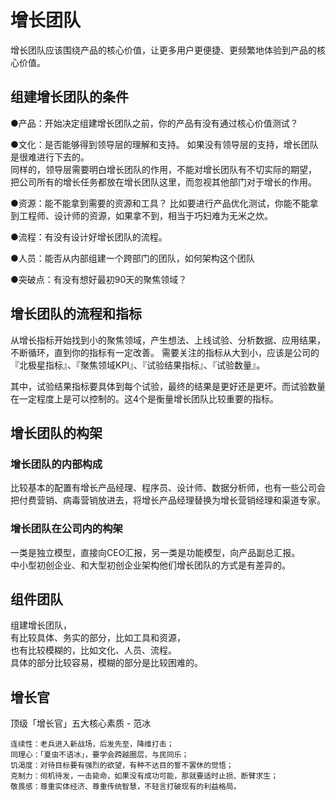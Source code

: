 # 增长团队

增长团队应该围绕产品的核心价值，让更多用户更便捷、更频繁地体验到产品的核心价值。

## 组建增长团队的条件
●产品：开始决定组建增长团队之前，你的产品有没有通过核心价值测试？

●文化：是否能够得到领导层的理解和支持。
如果没有领导层的支持，增长团队是很难进行下去的。  
同样的，领导层需要明白增长团队的作用，不能对增长团队有不切实际的期望，  
把公司所有的增长任务都放在增长团队这里，而忽视其他部门对于增长的作用。

●资源：能不能拿到需要的资源和工具？
比如要进行产品优化测试，你能不能拿到工程师、设计师的资源，如果拿不到，相当于巧妇难为无米之炊。

●流程：有没有设计好增长团队的流程。

●人员：能否从内部组建一个跨部门的团队，如何架构这个团队

●突破点：有没有想好最初90天的聚焦领域？

## 增长团队的流程和指标

从增长指标开始找到小的聚焦领域，产生想法、上线试验、分析数据、应用结果，不断循环，直到你的指标有一定改善。
需要关注的指标从大到小，应该是公司的『北极星指标』、『聚焦领域KPI』、『试验结果指标』、『试验数量』。

其中，试验结果指标要具体到每个试验，最终的结果是更好还是更坏。而试验数量在一定程度上是可以控制的。这4个是衡量增长团队比较重要的指标。

## 增长团队的构架

### 增长团队的内部构成
比较基本的配置有增长产品经理、程序员、设计师、数据分析师，也有一些公司会把付费营销、病毒营销放进去，将增长产品经理替换为增长营销经理和渠道专家。

### 增长团队在公司内的构架
一类是独立模型，直接向CEO汇报，另一类是功能模型，向产品副总汇报。  
中小型初创企业、和大型初创企业架构他们增长团队的方式是有差异的。

## 组件团队
组建增长团队，  
有比较具体、务实的部分，比如工具和资源，  
也有比较模糊的，比如文化、人员、流程。  
具体的部分比较容易，模糊的部分是比较困难的。

## 增长官

顶级「增长官」五大核心素质 - 范冰
```text
连续性：老兵进入新战场，后发先至，降维打击；
同理心：「夏虫不语冰」，要学会跨越圈层，与民同乐；
饥渴度：对待目标要有强烈的欲望，有种不达目的誓不罢休的觉悟；
克制力：伺机待发，一击毙命，如果没有成功可能，那就要适时止损、断臂求生；
敬畏感：尊重实体经济、尊重传统智慧，不轻言打破现有的利益格局。
```

